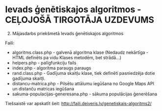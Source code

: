 # Ievads ģenētiskajos algoritmos - CEĻOJOŠĀ TIRGOTĀJA UZDEVUMS
2. Mājasdarbs priekšmetā Ievads ģenētiskajos algoritmos

Faili:
- algoritms.class.php - galvenā algoritma klase (Nedaudz nekārtīga - HTML definēts pa vidu Klases metodēm, bet strādā...)
- helpers.php - palīgfunkciju fails
- index.php - algoritma paraugs paraugs
- rand.class.php - Gadījuma skaitļu klase, tiek definēti pasniedzēja dotie gadījuma skaitļi.
- distancu-matrica.php - Pilsētu attālumu iegūšana no Google Maps API un distanču matricas iegūšana
- sakuma-populacijas-generesana.php - sākuma populācijas ģenerēšana

Tiešsaistē var apskatīt šeit: http://faili.deiveris.lv/genetiskais-algoritms2/